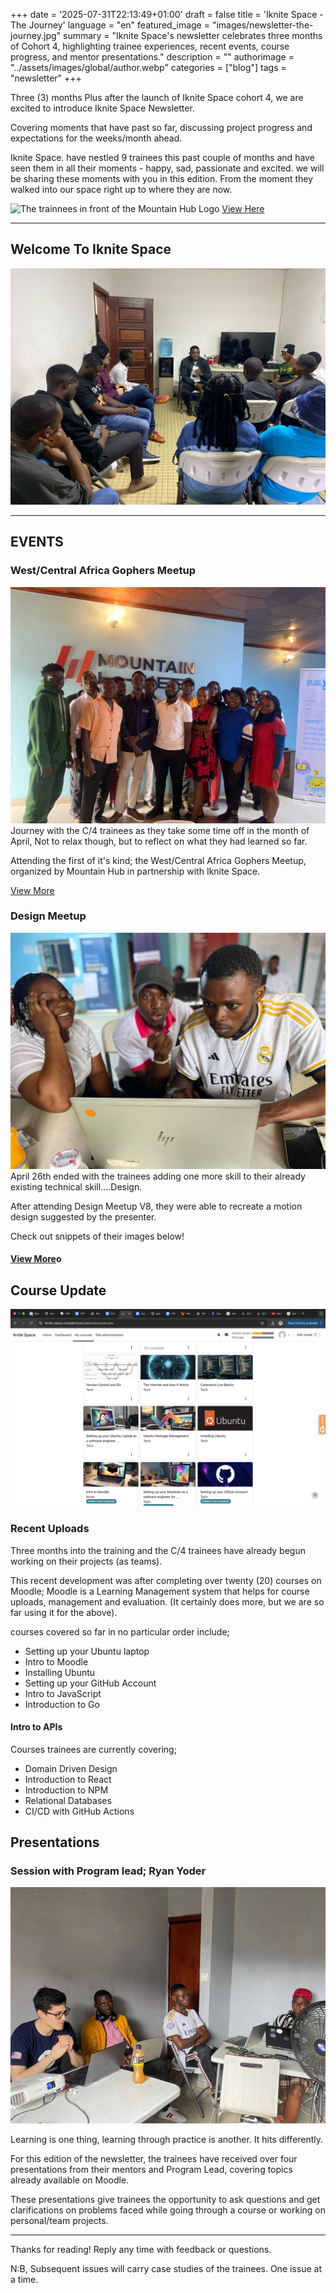 +++
date = '2025-07-31T22:13:49+01:00'
draft = false
title = 'Iknite Space - The Journey'
language =  "en"
featured_image = "images/newsletter-the-journey.jpg"
summary = "Iknite Space's newsletter celebrates three months of Cohort 4, highlighting trainee experiences, recent events, course progress, and mentor presentations."
description = ""
authorimage = "../assets/images/global/author.webp"
categories = ["blog"]
tags = "newsletter"
+++


Three (3) months Plus after the launch of Iknite Space cohort 4, we are excited to introduce Iknite Space Newsletter. 

Covering moments that have past so far,  discussing project progress and expectations for the weeks/month ahead. 

Iknite Space. have nestled 9 trainees this past couple of months and have seen them in all their moments - happy, sad, passionate and excited. we will be sharing these moments with you in this edition. From the moment they walked into our space right up to where they are now. 

![The trainnees in front of the Mountain Hub Logo](cod-1.jpg)
[View Here](https://www.facebook.com/mountainhubb/videos/1968735907269190/?rdid=pauKihbn4mSwAIjs)

---------

## Welcome To Iknite Space
![Trainees in a training session](./group-1.jpg)

-------

## EVENTS
### West/Central Africa Gophers Meetup
![group photo after gopher meetup](./gopher.jpg)
Journey with the C/4 trainees  as they take some time off in the month of April, Not to relax though, but to reflect on what they had learned so far.

Attending the first of it's kind; the West/Central Africa Gophers Meetup, organized by Mountain Hub in partnership with Iknite Space.

[View More](https://www.facebook.com/iknitestudios/posts/pfbid0eVqn5g9j28Dnp1WUaNUzN95ADwfwTSv5httwR4vzrUfNgbUL7KNBVs8gKqxG9j2nl?rdid=Re1OluRP0xAkI2aI)


### Design Meetup
![design meetup](design.jpg)
April 26th ended with the trainees adding one more skill to their already existing technical skill....Design. 

After attending Design Meetup V8, they were able to recreate a motion design suggested by the presenter. 

Check out snippets of their images below!

#### [View More](https://drive.google.com/file/d/1xaBfNlbPHZX-FaldtpVaFdDzzsL7qpVR/view?usp=sharing)o

## Course Update

![courses](courses.png)


### Recent Uploads
Three months into the training and the C/4 trainees have already begun working on their projects (as teams).

This recent development was after completing over twenty (20) courses on Moodle; Moodle is a Learning Management system that helps for course uploads, management and evaluation. (It certainly does more, but we are so far using it for the above).

courses covered so far in no particular order include;

* Setting up your Ubuntu laptop
* Intro to Moodle
* Installing Ubuntu
* Setting up your GitHub Account
* Intro to JavaScript
* Introduction to Go

#### Intro to APIs

Courses trainees are currently covering;
* Domain Driven Design
* Introduction to React
* Introduction to NPM
* Relational Databases
* CI/CD with GitHub Actions

## Presentations
	
### Session with Program lead; Ryan Yoder

![group presentation with Ryan](ryan.jpg)

Learning is one thing, learning through practice is another. It hits differently.

For this edition of the newsletter, the trainees have received over four presentations from their mentors and Program Lead, covering topics already available on Moodle.

These presentations give trainees the opportunity to ask questions and get clarifications on problems faced while going through a course or working on personal/team projects. 


--------

Thanks for reading! Reply any time with feedback or questions.

N:B, Subsequent issues will carry case studies of the trainees. One issue at a time.